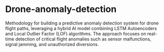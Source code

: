 # Drone-anomaly-detection
Methodology for building a predictive anomaly detection system for drone flight paths, leveraging a hybrid AI model combining LSTM Autoencoders and Local Outlier Factor (LOF) algorithms. The approach focuses on real-time detection of critical flight anomalies such as sensor malfunctions, signal jamming, and unauthorized diversions. 
